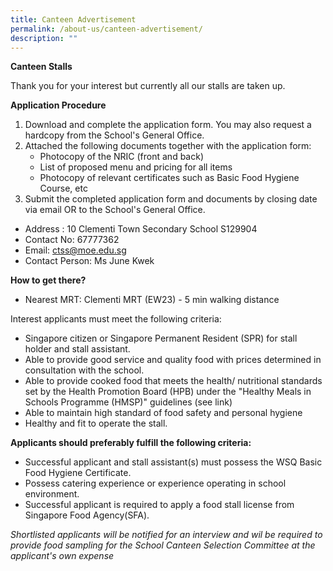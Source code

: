 ```yaml
---
title: Canteen Advertisement
permalink: /about-us/canteen-advertisement/
description: ""
---
```

**Canteen Stalls**

Thank you for your interest but currently all our stalls are taken up.

**Application Procedure**
1. Download and complete the application form. You may also request a hardcopy from the School's General Office.
2. Attached the following documents together with the application form:
	* 	Photocopy of the NRIC (front and back)
	* 	List of proposed menu and pricing for all items
	* 	Photocopy of relevant certificates such as Basic Food Hygiene Course, etc
3. Submit the completed application form and documents by closing date via email OR to the School's General Office.
*  Address : 10 Clementi Town Secondary School S129904
*  Contact No:  67777362
*  Email: ctss@moe.edu.sg
*  Contact Person: Ms June Kwek

**How to get there?**
* Nearest MRT: Clementi MRT (EW23) - 5 min walking distance

Interest applicants must meet the following criteria:
* Singapore citizen or Singapore Permanent Resident (SPR) for stall holder and stall assistant.
* Able to provide good service and quality food with prices determined in consultation with the school.
* Able to provide cooked food that meets the health/ nutritional standards set by the Health Promotion Board (HPB) under the "Healthy Meals in Schools Programme (HMSP)" guidelines (see link)
* Able to maintain high standard of food safety and personal hygiene
* Healthy and fit to operate the stall.

**Applicants should preferably fulfill the following criteria:**
* Successful applicant and stall assistant(s) must possess the WSQ Basic Food Hygiene Certificate.
* Possess catering experience or experience operating in school environment.
* Successful applicant is required to apply a food stall license from Singapore Food Agency(SFA).

*Shortlisted applicants will be notified for an interview and wil be required to provide food sampling for the School Canteen Selection Committee at the applicant's own expense*



